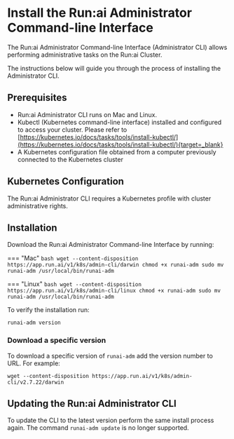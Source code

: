 # Install the Run:ai Administrator Command-line Interface

The Run:ai Administrator Command-line Interface (Administrator CLI) allows performing administrative tasks on the Run:ai Cluster.  

The instructions below will guide you through the process of installing the Administrator CLI.

## Prerequisites

*   Run:ai Administrator CLI runs on Mac and Linux.   
*   Kubectl (Kubernetes command-line interface) installed and configured to access your cluster. Please refer to [https://kubernetes.io/docs/tasks/tools/install-kubectl/](https://kubernetes.io/docs/tasks/tools/install-kubectl/){target=_blank}
*   A Kubernetes configuration file obtained from a computer previously connected to the Kubernetes cluster


## Kubernetes Configuration

The Run:ai Administrator CLI requires a Kubernetes profile with cluster administrative rights. 


## Installation

Download the Run:ai Administrator Command-line Interface by running:
 
=== "Mac"
    ``` bash
    wget --content-disposition https://app.run.ai/v1/k8s/admin-cli/darwin
    chmod +x runai-adm
    sudo mv runai-adm /usr/local/bin/runai-adm
    ```

=== "Linux"
    ``` bash
    wget --content-disposition https://app.run.ai/v1/k8s/admin-cli/linux
    chmod +x runai-adm
    sudo mv runai-adm /usr/local/bin/runai-adm
    ```

To verify the installation run:

```
runai-adm version
```

### Download a specific version

To download a specific version of `runai-adm` add the version number to URL. For example:

```
wget --content-disposition https://app.run.ai/v1/k8s/admin-cli/v2.7.22/darwin
```
## Updating the Run:ai Administrator CLI

To update the CLI to the latest version perform the same install process again. The command `runai-adm update` is no longer supported.
